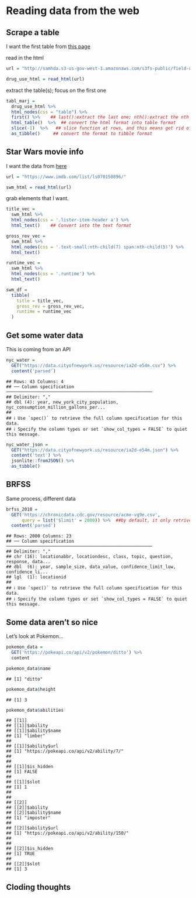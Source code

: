 Reading data from the web
================

## Scrape a table

I want the first table from [this
page](http://samhda.s3-us-gov-west-1.amazonaws.com/s3fs-public/field-uploads/2k15StateFiles/NSDUHsaeShortTermCHG2015.htm)

read in the html

``` r
url = "http://samhda.s3-us-gov-west-1.amazonaws.com/s3fs-public/field-uploads/2k15StateFiles/NSDUHsaeShortTermCHG2015.htm"

drug_use_html = read_html(url)
```

extract the table(s); focus on the first one

``` r
tabl_marj = 
  drug_use_html %>% 
  html_nodes(css = "table") %>% 
  first() %>%    ## last():extract the last one; nth():extract the nth one
  html_table()  %>%  ## convert the html format into table format
  slice(-1)  %>%   ## slice function at rows, and this means get rid of the fisrt row
  as_tibble()     ## convert the format to tibble format
```

## Star Wars movie info

I want the data from [here](https://www.imdb.com/list/ls070150896/)

``` r
url = "https://www.imdb.com/list/ls070150896/"

swm_html = read_html(url)
```

grab elements that I want.

``` r
title_vec = 
  swm_html %>% 
  html_nodes(css = '.lister-item-header a') %>% 
  html_text()    ## Convert into the text format

gross_rev_vec = 
  swm_html %>% 
  html_nodes(css = '.text-small:nth-child(7) span:nth-child(5)') %>% 
  html_text()

runtime_vec = 
  swm_html %>% 
  html_nodes(css = '.runtime') %>% 
  html_text()

swm_df = 
  tibble(
    title = title_vec,
    gross_rev = gross_rev_vec,
    runtime = runtime_vec
  )
```

## Get some water data

This is coming from an API

``` r
nyc_water = 
  GET("https://data.cityofnewyork.us/resource/ia2d-e54m.csv") %>% 
  content('parsed')
```

    ## Rows: 43 Columns: 4
    ## ── Column specification ────────────────────────────────────────────────────────
    ## Delimiter: ","
    ## dbl (4): year, new_york_city_population, nyc_consumption_million_gallons_per...
    ## 
    ## ℹ Use `spec()` to retrieve the full column specification for this data.
    ## ℹ Specify the column types or set `show_col_types = FALSE` to quiet this message.

``` r
nyc_water_json = 
  GET("https://data.cityofnewyork.us/resource/ia2d-e54m.json") %>% 
  content('text') %>% 
  jsonlite::fromJSON() %>% 
  as_tibble()
```

## BRFSS

Same process, different data

``` r
brfss_2010 = 
  GET('https://chronicdata.cdc.gov/resource/acme-vg9e.csv',
      query = list('$limit' = 2000)) %>%  ##by default, it only retrive 1000 data, and we can use the query parameter to set the number of data we want 
  content('parsed')
```

    ## Rows: 2000 Columns: 23
    ## ── Column specification ────────────────────────────────────────────────────────
    ## Delimiter: ","
    ## chr (16): locationabbr, locationdesc, class, topic, question, response, data...
    ## dbl  (6): year, sample_size, data_value, confidence_limit_low, confidence_li...
    ## lgl  (1): locationid
    ## 
    ## ℹ Use `spec()` to retrieve the full column specification for this data.
    ## ℹ Specify the column types or set `show_col_types = FALSE` to quiet this message.

## Some data aren’t so nice

Let’s look at Pokemon…

``` r
pokemon_data =
  GET('https://pokeapi.co/api/v2/pokemon/ditto') %>% 
  content

pokemon_data$name
```

    ## [1] "ditto"

``` r
pokemon_data$height
```

    ## [1] 3

``` r
pokemon_data$abilities
```

    ## [[1]]
    ## [[1]]$ability
    ## [[1]]$ability$name
    ## [1] "limber"
    ## 
    ## [[1]]$ability$url
    ## [1] "https://pokeapi.co/api/v2/ability/7/"
    ## 
    ## 
    ## [[1]]$is_hidden
    ## [1] FALSE
    ## 
    ## [[1]]$slot
    ## [1] 1
    ## 
    ## 
    ## [[2]]
    ## [[2]]$ability
    ## [[2]]$ability$name
    ## [1] "imposter"
    ## 
    ## [[2]]$ability$url
    ## [1] "https://pokeapi.co/api/v2/ability/150/"
    ## 
    ## 
    ## [[2]]$is_hidden
    ## [1] TRUE
    ## 
    ## [[2]]$slot
    ## [1] 3

## Cloding thoughts
